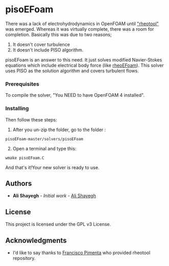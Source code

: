 # pisoEFoam

There was a lack of electrohydrodynamics in OpenFOAM until ["rheotool"](https://github.com/fppimenta/rheoTool) was emerged. Whereas it was virtually complete, there was a room for completion. Basically this was due to two reasons;
1. It doesn't cover turbulence
2. It doesn't include PISO algorithm.

pisoEFoam is an answer to this need. It just solves modified Navier-Stokes equations which include electrical body force (like [rheoEFoam](https://github.com/fppimenta/rheoTool/tree/master/of60/src/solvers/rheoEFoam)). This solver uses PISO as the solution algorithm and covers turbulent flows. 

### Prerequisites

To compile the solver, "You NEED to have OpenFOAM 4 installed".

### Installing

 Then follow these steps:
1. After you un-zip the folder, go to the folder : 
```
pisoEFoam-master/solvers/pisoEFoam
```
2. Open a terminal and type this: 
```
wmake pisoEFoam.C
```
And that's it!Your new solver is ready to use.

## Authors

* **Ali Shayegh** - *Initial work* - [Ali Shayegh](https://github.com/amuzeshi)

## License

This project is licensed under the GPL v3 License.

## Acknowledgments

* I'd like to say thanks to [Francisco Pimenta](https://github.com/fppimenta) who provided rheotool repository.
